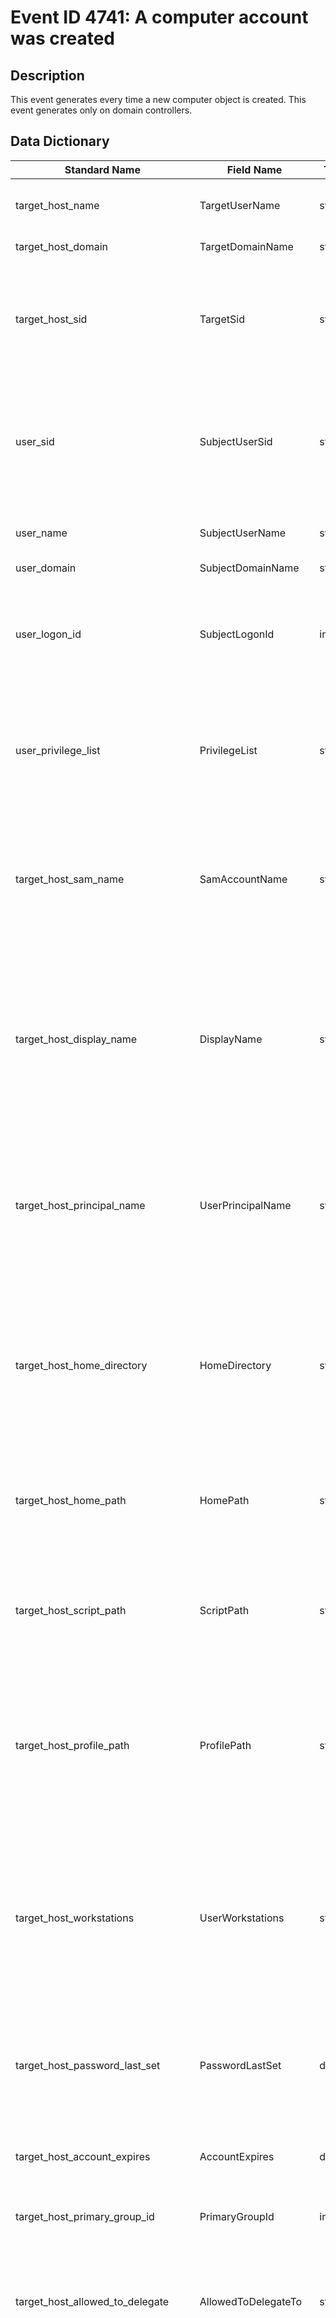 # Event ID 4741: A computer account was created

## Description
This event generates every time a new computer object is created. This event generates only on domain controllers.

## Data Dictionary
|Standard Name|Field Name|Type|Description|Sample Value|
|---|---|---|---|---|
|target_host_name|TargetUserName|string|the name of the computer account that was created. For example: WIN81$|WIN81$|
|target_host_domain|TargetDomainName|string|domain name of created computer account.|CONTOSO|
|target_host_sid|TargetSid|string|SID of created computer account. Event Viewer automatically tries to resolve SIDs and show the account name. If the SID cannot be resolved, you will see the source data in the event.|S-1-5-21-3457937927-2839227994-823803824-6116|
|user_sid|SubjectUserSid|string|SID of account that requested the "create Computer object" operation. Event Viewer automatically tries to resolve SIDs and show the account name. If the SID cannot be resolved, you will see the source data in the event.|S-1-5-21-3457937927-2839227994-823803824-1104|
|user_name|SubjectUserName|string|the name of the account that requested the "create Computer object" operation.|dadmin|
|user_domain|SubjectDomainName|string|subject's domain name.|CONTOSO|
|user_logon_id|SubjectLogonId|integer|hexadecimal value that can help you correlate this event with recent events that might contain the same Logon ID, for example, "4624: An account was successfully logged on."|0xc88b2|
|user_privilege_list|PrivilegeList|string|the list of user privileges which were used during the operation, for example, SeBackupPrivilege. This parameter might not be captured in the event, and in that case appears as "-".|-|
|target_host_sam_name|SamAccountName|string|logon name for account used to support clients and servers from previous versions of Windows (pre-Windows 2000 logon name). The value of sAMAccountName attribute of new computer object. For example: WIN81$.|WIN81$|
|target_host_display_name|DisplayName|string|the value of displayName attribute of new computer object. It is a name displayed in the address book for a particular account (typically - user account). This is usually the combination of the user's first name, middle initial, and last name. For computer objects, it is optional, and typically is not set.|-|
|target_host_principal_name|UserPrincipalName|string|internet-style login name for the account, based on the Internet standard RFC 822. By convention this should map to the account's email name. This parameter contains the value of userPrincipalName attribute of new computer object.|-|
|target_host_home_directory|HomeDirectory|string|user's home directory. If homeDrive attribute is set and specifies a drive letter, homeDirectory should be a UNC path. The path must be a network UNC of the form \Server\Share\Directory. This parameter contains the value of homeDirectory attribute of new computer object.|-|
|target_host_home_path|HomePath|string|specifies the drive letter to which to map the UNC path specified by homeDirectory account's attribute. The drive letter must be specified in the form "DRIVE_LETTER:".|-|
|target_host_script_path|ScriptPath|string|specifies the path of the account's logon script. This parameter contains the value of scriptPath attribute of new computer object. For computer objects, it is optional, and typically is not set.|-|
|target_host_profile_path|ProfilePath|string|specifies a path to the account's profile. This value can be a null string, a local absolute path, or a UNC path. This parameter contains the value of profilePath attribute of new computer object. For computer objects, it is optional, and typically is not set.|-|
|target_host_workstations|UserWorkstations|string|contains the list of NetBIOS or DNS names of the computers from which the user can logon. Each computer name is separated by a comma. The name of a computer is the sAMAccountName property of a computer object. This parameter contains the value of userWorkstations attribute of new computer object.|-|
|target_host_password_last_set|PasswordLastSet|date|last time the account's password was modified. For manually created computer account, using Active Directory Users and Computers snap-in, this field typically has value "\".|8/12/2015 11:41:39 AM|
|target_host_account_expires|AccountExpires|date|the date when the account expires. This parameter contains the value of accountExpires attribute of new computer object.|%%1794|
|target_host_primary_group_id|PrimaryGroupId|integer|Relative Identifier (RID) of computer's object primary group.|515|
|target_host_allowed_to_delegate|AllowedToDelegateTo|string|the list of SPNs to which this account can present delegated credentials. Can be changed using Active Directory Users and Computers management console in Delegation tab of computer account.|-|
|target_host_old_uac_value|OldUacValue|integer|specifies flags that control password, lockout, disable/enable, script, and other behavior for the user or computer account. Old UAC value always "0x0" for new computer accounts. This parameter contains the previous value of userAccountControl attribute of computer object.|0x0|
|target_host_new_uac_value|NewUacValue|integer|specifies flags that control password, lockout, disable/enable, script, and other behavior for the user or computer account. This parameter contains the value of userAccountControl attribute of new computer object.|0x80|
|target_host_user_account_control|UserAccountControl|string|shows the list of changes in userAccountControl attribute. You will see a line of text for each change. For new computer accounts, when the object for this account was created, the userAccountControl value was considered to be "0x0", and then it was changed from "0x0" to the real value for the account's userAccountControl attribute.|%%2087|
|target_host_user_paremeters|UserParameters|string|if you change any setting using Active Directory Users and Computers management console in Dial-in tab of computer's account properties, then you will see \<value changed, but not displayed> in this field in "4742(S): A computer account was changed."|-|
|target_host_sid_history|SidHistory|string|contains previous SIDs used for the object if the object was moved from another domain. Whenever an object is moved from one domain to another, a new SID is created and becomes the objectSID.|-|
|target_host_logon_hours|LogonHours|integer|hours that the account is allowed to logon to the domain. The value of logonHours attribute of new computer object. For computer objects, it is optional, and typically is not set. You can change this attribute by using Active Directory Users and Computers, or through a script, for example. You will see \ value for new created computer accounts in event 4741.|%%1793|
|target_host_dns_host_name|DnsHostName|string|name of computer account as registered in DNS. The value of dNSHostName attribute of new computer object. For manually created computer account objects this field has value "-".|Win81.contoso.local|
|target_host_service_principal_names|ServicePrincipalNames|string|The list of SPNs, registered for computer account. For new computer accounts it will typically contain HOST SPNs and RestrictedKrbHost SPNs. The value of servicePrincipalName attribute of new computer object. For manually created computer objects it is typically equals "-". This is an example of Service Principal Names field for new domain joined workstation:|HOST/Win81.contoso.local RestrictedKrbHost/Win81.contoso.local HOST/WIN81 RestrictedKrbHost/WIN81|

## Resources
* [MS Source](https://github.com/MicrosoftDocs/windows-itpro-docs/blob/master/windows/security/threat-protection/auditing/event-4741.md)
* [MS Security Auditing Category - Account Management](https://docs.microsoft.com/en-us/windows/security/threat-protection/auditing/advanced-security-audit-policy-settings#account-management)
* [MS Security Auditing Sub-category - Audit Computer Account Management](https://github.com/MicrosoftDocs/windows-itpro-docs/tree/master/windows/security/threat-protection/auditing/audit-computer-account-management.md)

## Tags
* Account Management
* Audit Computer Account Management
